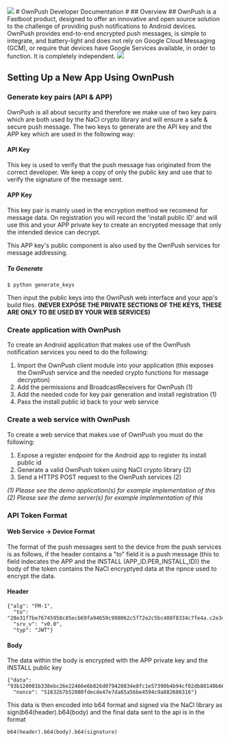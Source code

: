 <img src="https://ownpush.com/wp-content/uploads/2016/02/ownpush_128-logoSpelledout.png">
# OwnPush Developer Documentation #
## Overview ##
OwnPush is a Fastboot product, designed to offer an innovative and open source solution to the challenge of providing push notifications to Android devices. OwnPush provides end-to-end encrypted push messages, is simple to integrate, and battery-light and does not rely on Google Cloud Messaging (GCM), or require that devices have Google Services available, in order to function. It is completely independent.  
<img src="https://ownpush.com/wp-content/uploads/2016/02/ownpush_structural.png">

## Setting Up a New App Using OwnPush ##
### Generate key pairs (API & APP) ###
OwnPush is all about security and therefore we make use of two key pairs which are both used by the NaCl crypto library and will ensure a safe & secure push message. The two keys to generate are the API key and the APP key which are used in the following way:
#### API Key ####
This key is used to verify that the push message has originated from the correct developer. We keep a copy of only the public key and use that to verify the signature of the message sent.
#### APP Key ####
This key pair is mainly used in the encryption method we recomend for message data. On registration you will record the 'install public ID' and will use this and your APP private key to create an encrypted message that only the intended device can decrypt.

This APP key's public component is also used by the OwnPush services for message addressing. 

##### To Generate #####
```$ python generate_keys```

Then input the public keys into the OwnPush web interface and your app's build files. 
**(NEVER EXPOSE THE PRIVATE SECTIONS OF THE KEYS, THESE ARE ONLY TO BE USED BY YOUR WEB SERVICES)**

### Create application with OwnPush ###
To create an Android application that makes use of the OwnPush notification services you need to do the following:
1. Import the OwnPush client module into your application (this exposes the OwnPush service and the needed crypto functions for message decryption)
2. Add the permissions and BroadcastReceivers for OwnPush (1)
3. Add the needed code for key pair generation and install registration (1)
4. Pass the install public id back to your web service
  
### Create a web service with OwnPush ###
To create a web service that makes use of OwnPush you must do the following:  
1. Expose a register endpoint for the Android app to register its install public id
2. Generate a valid OwnPush token using NaCl crypto library (2)
3. Send a HTTPS POST request to the OwnPush services (2)

*(1) Please see the demo application(s) for example implementation of this*  
*(2) Please see the demo server(s) for example implementation of this*  

### API Token Format ###
#### Web Service -> Device Format ####
The format of the push messages sent to the device from the push services is as follows, if the header contains a "to" field it is a push message (this to field indecates the APP and the INSTALL (APP_ID.PER_INSTALL_ID)) the body of the token contains the NaCl encryptyed data at the npnce used to encrypt the data.

#### Header ####
```
{"alg": "FM-1", 
  "to": "28e31f7be76745958c85ecb69fa94659c998062c5f72e2c5bc408f8334c7fe4a.c2e34f9a1fe70f2afa16b3c0e6a2c9c37a69620ff0b603f82c2c3eb5b8f2e44e", 
  "srv_v": "v0.0", 
  "typ": "JWT"}
```

#### Body ####
The data within the body is encrypted with the APP private key and the INSTALL public key
```
{"data": "93b120001b338ebc26e22466e6b826d079420834e8fc1e57390b4b94cf02db80140b660264fc69aac4a9a1c7a8c5c0fae710b5d625e6ed59", 
  "nonce": "51632b7b52080fdecde47e7da65a56be4594c9a882686316"}
```
This data is then encoded into b64 format and signed via the NaCl library as sign(b64(header).b64(body) and the final data sent to the api is in the format

```
b64(header).b64(body).b64(signature)
```
